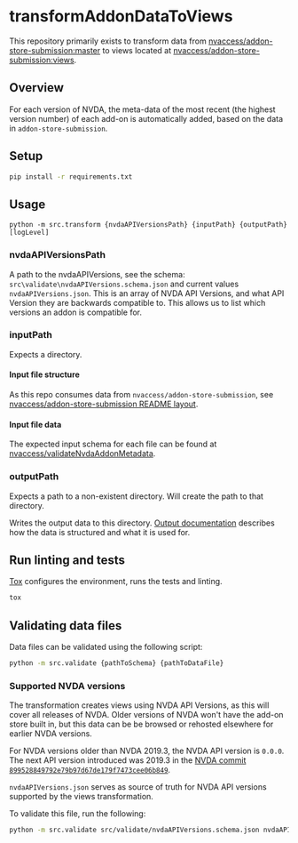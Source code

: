 # transformAddonDataToViews
This repository primarily exists to transform data from [nvaccess/addon-store-submission:master](https://github.com/nvaccess/addon-store-submission) to views located at [nvaccess/addon-store-submission:views](https://github.com/nvaccess/addon-store-submission/tree/views).

## Overview

For each version of NVDA, the meta-data of the most recent (the highest version number) of each add-on is automatically
added, based on the data in `addon-store-submission`.

## Setup
```sh
pip install -r requirements.txt
```

## Usage
```
python -m src.transform {nvdaAPIVersionsPath} {inputPath} {outputPath} [logLevel]
```

### nvdaAPIVersionsPath
A path to the nvdaAPIVersions, see the schema: `src\validate\nvdaAPIVersions.schema.json` and current values `nvdaAPIVersions.json`.
This is an array of NVDA API Versions, and what API Version they are backwards compatible to.
This allows us to list which versions an addon is compatible for.

### inputPath
Expects a directory.

#### Input file structure
As this repo consumes data from `nvaccess/addon-store-submission`, see [nvaccess/addon-store-submission README layout](https://github.com/nvaccess/addon-store-submission/blob/master/README.md#layout).

#### Input file data
The expected input schema for each file can be found at [nvaccess/validateNvdaAddonMetadata](https://github.com/nvaccess/validateNvdaAddonMetadata/blob/main/_validate/addonVersion_schema.json).

### outputPath
Expects a path to a non-existent directory.
Will create the path to that directory.

Writes the output data to this directory.
[Output documentation](./docs/output.md) describes how the data is structured and what it is used for.

## Run linting and tests
[Tox](https://tox.readthedocs.io/) configures the environment, runs the tests and linting.

```sh
tox
```

## Validating data files

Data files can be validated using the following script:
```sh
python -m src.validate {pathToSchema} {pathToDataFile}
```

### Supported NVDA versions

The transformation creates views using NVDA API Versions, as this will cover all releases of NVDA.
Older versions of NVDA won't have the add-on store built in, but this data can be be browsed or rehosted elsewhere for earlier NVDA versions.

For NVDA versions older than NVDA 2019.3, the NVDA API version is `0.0.0`.
The next API version introduced was 2019.3 in the [NVDA commit 
`899528849792e79b97d67de179f7473cee06b849`](https://github.com/nvaccess/nvda/commit/899528849792e79b97d67de179f7473cee06b849).

`nvdaAPIVersions.json` serves as source of truth for NVDA API versions supported by the views transformation.

To validate this file, run the following:
```sh
python -m src.validate src/validate/nvdaAPIVersions.schema.json nvdaAPIVersions.json
```
